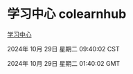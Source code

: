 # 学习中心 colearnhub
[学习中心](http://219.139.197.74:56308/colearnhub/)

2024年 10月 29日 星期二 09:40:02 CST

2024年 10月 29日 星期二 01:40:02 GMT
